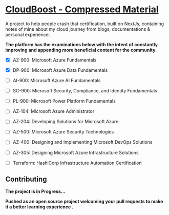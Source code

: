 # [CloudBoost - Compressed Material](https://cloud.itzyahya.tech)

 A project to help people crash that certification, built on NextJs, containing notes of mine about my cloud journey from blogs, documentations & personal experience.
 
 **The platform has the examinations below with the intent of constantly improving and appending more beneficial content for the community.**
 - [x] AZ-900: Microsoft Azure Fundamentals 
 - [x] DP-900: Microsoft Azure Data Fundamentals 
 - [ ] AI-900: Microsoft Azure AI Fundamentals 
 - [ ] SC-900: Microsoft Security, Compliance, and Identity Fundamentals 
 - [ ] PL-900: Microsoft Power Platform Fundamentals 
 - [ ] AZ-104: Microsoft Azure Administrator 
 - [ ] AZ-204: Developing Solutions for Microsoft Azure 
 - [ ] AZ-500: Microsoft Azure Security Technologies 
 - [ ] AZ-400: Designing and Implementing Microsoft DevOps Solutions 
 - [ ] AZ-305: Designing Microsoft Azure Infrastructure Solutions 
 - [ ] Terraform: HashiCorp Infrastructure Automation Certification 


## Contributing
**The project is in Progress...**

**Pushed as an open source project welcoming your pull requests to make it a better learning experience .**

